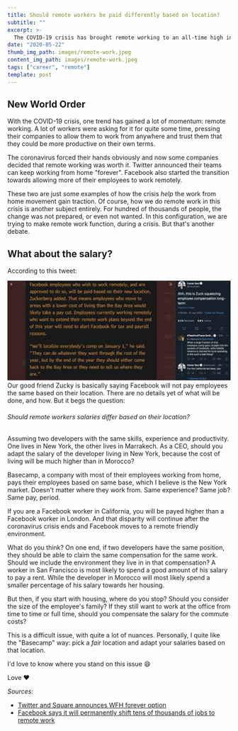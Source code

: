```yaml
---
title: Should remote workers be paid differently based on location?
subtitle: ""
excerpt: >-
  The COVID-19 crisis has brought remote working to an all-time high in the world. But with this new world order comes a new question: should workers be paid differently if they don't live in the same area?
date: "2020-05-22"
thumb_img_path: images/remote-work.jpeg
content_img_path: images/remote-work.jpeg
tags: ["career", "remote"]
template: post
---
```


## New World Order

With the COVID-19 crisis, one trend has gained a lot of momentum: remote working. A lot of workers were asking for it for quite some time, pressing their companies to allow them to work from anywhere and trust them that they could be more productive on their own terms.

The coronavirus forced their hands obviously and now some companies decided that remote working was worth it. Twitter announced their teams can keep working from home "forever". Facebook also started the transition towards allowing more of their employees to work remotely.

These two are just some examples of how the crisis _help_ the work from home movement gain traction. Of course, how we do remote work in this crisis is another subject entirely. For hundred of thousands of people, the change was not prepared, or even not wanted. In this configuration, we are trying to make remote work function, during a crisis. But that's another debate.

## What about the salary?

According to this tweet:

<img alt="Tweet about remote work for Facebook" src='./images/remote-work-tweet.png'>
<br/>
Our good friend Zucky is basically saying Facebook will not pay employees the same based on their location. There are no details yet of what will be done, and how. But it begs the question:

###### Should remote workers salaries differ based on their location?

Assuming two developers with the same skills, experience and productivity. One lives in New York, the other lives in Marrakech. As a CEO, should you adapt the salary of the developer living in New York, because the cost of living will be much higher than in Morocco?

Basecamp, a company with most of their employees working from home, pays their employees based on same base, which I believe is the New York market. Doesn't matter where they work from. Same experience? Same job? Same pay, period.

If you are a Facebook worker in California, you will be payed higher than a Facebook worker in London. And that disparity will continue after the coronavirus crisis ends and Facebook moves to a remote friendly environment.

What do you think? On one end, if two developers have the same position, they should be able to claim the same compensation for the same work. Should we include the environment they live in in that compensation? A worker in San Francisco is most likely to spend a good amount of his salary to pay a rent. While the developer in Morocco will most likely spend a smaller percentage of his salary towards her housing.

But then, if you start with housing, where do you stop? Should you consider the size of the employee's family? If they still want to work at the office from time to time or full time, should you compensate the salary for the commute costs?

This is a difficult issue, with quite a lot of nuances. Personally, I quite like the "Basecamp" way: pick a _fair_ location and adapt your salaries based on that location.

I'd love to know where you stand on this issue :smile:

Love :heart:

_Sources:_

- [Twitter and Square announces WFH forever option](https://www.forbes.com/sites/danabrownlee/2020/05/18/twitter-square-announce-work-from-home-forever-optionwhat-are-the-risks/#70c683ea2565)
- [Facebook says it will permanently shift tens of thousands of jobs to remote work](https://www.theverge.com/facebook/2020/5/21/21265699/facebook-remote-work-shift-workforce-permanent-covid-19-mark-zuckerberg-interview)
